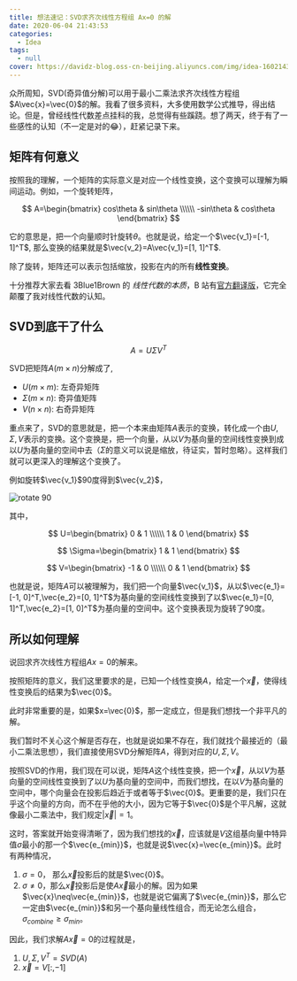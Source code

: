 ```yaml
---
title: 想法速记：SVD求齐次线性方程组 Ax=0 的解
date: 2020-06-04 21:43:53
categories:
  - Idea
tags:
  - null
cover: https://davidz-blog.oss-cn-beijing.aliyuncs.com/img/idea-1602143497.jpg
---
```


众所周知，SVD(奇异值分解)可以用于最小二乘法求齐次线性方程组$A\vec{x}=\vec{0}$的解。我看了很多资料，大多使用数学公式推导，得出结论。但是，曾经线性代数差点挂科的我，总觉得有些蹊跷。想了两天，终于有了一些感性的认知（不一定是对的:joy:），赶紧记录下来。

## 矩阵有何意义

按照我的理解，一个矩阵的实际意义是对应一个线性变换，这个变换可以理解为瞬间运动。例如，一个旋转矩阵，

$$
A=\begin{bmatrix}
cos\theta & sin\theta \\\\\\
-sin\theta & cos\theta
\end{bmatrix}
$$

它的意思是，把一个向量顺时针旋转$\theta$。也就是说，给定一个$\vec{v_1}=[-1, 1]^T$, 那么变换的结果就是$\vec{v_2}=A\vec{v_1}=[1, 1]^T$.

除了旋转，矩阵还可以表示包括缩放，投影在内的所有**线性变换**。

十分推荐大家去看 3Blue1Brown 的 _线性代数的本质_，B 站有[官方翻译版](https://www.bilibili.com/video/BV1ys411472E)，它完全颠覆了我对线性代数的认知。

## SVD到底干了什么

$$
A = U\Sigma V^T
$$

SVD把矩阵$A(m\times n)$分解成了,

- $U(m\times m)$: 左奇异矩阵
- $\Sigma(m\times n)$: 奇异值矩阵
- $V(n\times n)$: 右奇异矩阵

重点来了，SVD的意思就是，把一个本来由矩阵$A$表示的变换，转化成一个由$U,\Sigma,V$表示的变换。这个变换是，把一个向量，从以$V$为基向量的空间线性变换到成以$U$为基向量的空间中去（$\Sigma$的意义可以说是缩放，待证实，暂时忽略）。这样我们就可以更深入的理解这个变换了。

例如旋转$\vec{v_1}$90度得到$\vec{v_2}$，

![rotate 90](//davidz.cn/static/blog/2020-06-04-SVD-for-homogeneous-linear-equation/rotate90.svg)

其中，

$$
U=\begin{bmatrix}
0 & 1 \\\\\\
1 & 0
\end{bmatrix}
$$

$$
\Sigma=\begin{bmatrix}
1 & 1
\end{bmatrix}
$$

$$
V=\begin{bmatrix}
-1 & 0 \\\\\\
0 & 1
\end{bmatrix}
$$

也就是说，矩阵$A$可以被理解为，我们把一个向量$\vec{v_1}$，从以$\vec{e_1}=[-1, 0]^T,\vec{e_2}=[0, 1]^T$为基向量的空间线性变换到了以$\vec{e_1}=[0, 1]^T,\vec{e_2}=[1, 0]^T$为基向量的空间中。这个变换表现为旋转了90度。

## 所以如何理解

说回求齐次线性方程组$Ax=0$的解来。

按照矩阵的意义，我们这里要求的是，已知一个线性变换$A$，给定一个$\vec{x}$，使得线性变换后的结果为$\vec{0}$。

此时非常重要的是，如果$x=\vec{0}$，那一定成立，但是我们想找一个非平凡的解。

我们暂时不关心这个解是否存在，也就是说如果不存在，我们就找个最接近的（最小二乘法思想），我们直接使用SVD分解矩阵$A$，得到对应的$U,\Sigma,V$。

按照SVD的作用，我们现在可以说，矩阵$A$这个线性变换，把一个$\vec{x}$，从以$V$为基向量的空间线性变换到了以$U$为基向量的空间中，而我们想找，在以$V$为基向量的空间中，哪个向量会在投影后趋近于或者等于$\vec{0}$。更重要的是，我们只在乎这个向量的方向，而不在乎他的大小，因为它等于$\vec{0}$是个平凡解，这就像最小二乘法中，我们规定$|\vec{x}|=1$。

这时，答案就开始变得清晰了，因为我们想找的$\vec{x}$，应该就是$V$这组基向量中特异值$\sigma$最小的那一个$\vec{e_{min}}$，也就是说$\vec{x}=\vec{e_{min}}$。此时有两种情况，

1. $\sigma=0$， 那么$\vec{x}$投影后的就是$\vec{0}$。
2. $\sigma\neq0$，那么$\vec{x}$投影后是使$A\vec{x}$最小的解。因为如果$\vec{x}\neq\vec{e_{min}}$，也就是说它偏离了$\vec{e_{min}}$，那么它一定由$\vec{e_{min}}$和另一个基向量线性组合，而无论怎么组合，$\sigma_{combine}\geq\sigma_{min}$。

因此，我们求解$A\vec{x}=0$的过程就是，

1. $U,\Sigma,V^T=SVD(A)$
2. $\vec{x}=V[:, -1]$
